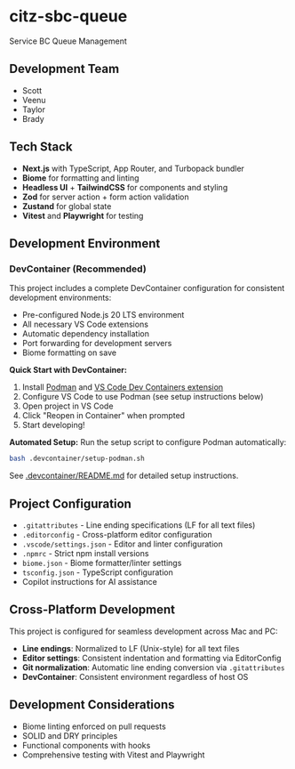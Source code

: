 # citz-sbc-queue
Service BC Queue Management

## Development Team
- Scott
- Veenu
- Taylor
- Brady

## Tech Stack
- **Next.js** with TypeScript, App Router, and Turbopack bundler
- **Biome** for formatting and linting
- **Headless UI** + **TailwindCSS** for components and styling
- **Zod** for server action + form action validation
- **Zustand** for global state
- **Vitest** and **Playwright** for testing

## Development Environment

### DevContainer (Recommended)
This project includes a complete DevContainer configuration for consistent development environments:

- Pre-configured Node.js 20 LTS environment
- All necessary VS Code extensions
- Automatic dependency installation
- Port forwarding for development servers
- Biome formatting on save

**Quick Start with DevContainer:**
1. Install [Podman](https://podman.io/getting-started/installation) and [VS Code Dev Containers extension](https://marketplace.visualstudio.com/items?itemName=ms-vscode-remote.remote-containers)
2. Configure VS Code to use Podman (see setup instructions below)
3. Open project in VS Code
4. Click "Reopen in Container" when prompted
5. Start developing!

**Automated Setup:**
Run the setup script to configure Podman automatically:
```bash
bash .devcontainer/setup-podman.sh
```

See [.devcontainer/README.md](.devcontainer/README.md) for detailed setup instructions.

## Project Configuration
- `.gitattributes` - Line ending specifications (LF for all text files)
- `.editorconfig` - Cross-platform editor configuration
- `.vscode/settings.json` - Editor and linter configuration
- `.npmrc` - Strict npm install versions
- `biome.json` - Biome formatter/linter settings
- `tsconfig.json` - TypeScript configuration
- Copilot instructions for AI assistance

## Cross-Platform Development
This project is configured for seamless development across Mac and PC:
- **Line endings**: Normalized to LF (Unix-style) for all text files
- **Editor settings**: Consistent indentation and formatting via EditorConfig
- **Git normalization**: Automatic line ending conversion via `.gitattributes`
- **DevContainer**: Consistent environment regardless of host OS

## Development Considerations
- Biome linting enforced on pull requests
- SOLID and DRY principles
- Functional components with hooks
- Comprehensive testing with Vitest and Playwright

